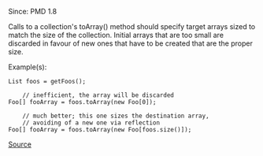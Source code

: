 Since: PMD 1.8

Calls to a collection's toArray() method should specify target arrays sized to match the size of the
collection. Initial arrays that are too small are discarded in favour of new ones that have to be created
that are the proper size.

Example(s):
```
List foos = getFoos();
  
    // inefficient, the array will be discarded
Foo[] fooArray = foos.toArray(new Foo[0]);
    
    // much better; this one sizes the destination array, 
    // avoiding of a new one via reflection
Foo[] fooArray = foos.toArray(new Foo[foos.size()]);
```

[Source](https://pmd.github.io/pmd-5.5.4/pmd-java/rules/java/design.html#OptimizableToArrayCall)
